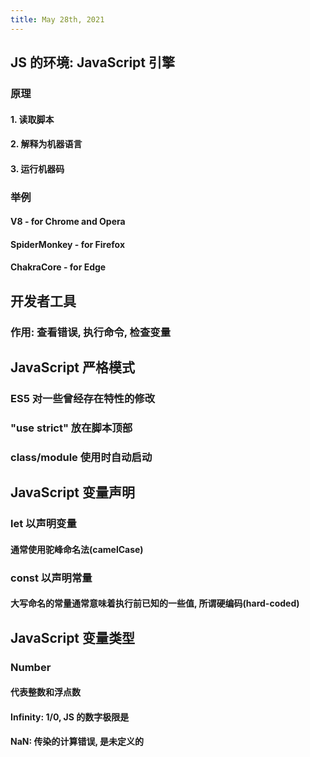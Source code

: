 ```yaml
---
title: May 28th, 2021
---
```


## JS 的环境: JavaScript 引擎
### 原理
#### 1. 读取脚本
#### 2. 解释为机器语言
#### 3. 运行机器码
### 举例
#### V8 - for Chrome and Opera
#### SpiderMonkey - for Firefox
#### ChakraCore - for Edge
## 开发者工具
### 作用: 查看错误, 执行命令, 检查变量
## JavaScript 严格模式
### ES5 对一些曾经存在特性的修改
### "use strict" 放在脚本顶部
### class/module 使用时自动启动
## JavaScript 变量声明
### let 以声明变量
#### 通常使用驼峰命名法(camelCase)
### const 以声明常量
#### 大写命名的常量通常意味着执行前已知的一些值, 所谓硬编码(hard-coded)
## JavaScript 变量类型
### Number
#### 代表整数和浮点数
#### Infinity: 1/0, JS 的数字极限是
#### NaN: 传染的计算错误, 是未定义的
